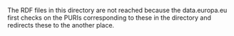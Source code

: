 The RDF files in this directory are not reached because the data.europa.eu first checks on the PURIs corresponding to these in the directory and redirects these to the another place.
